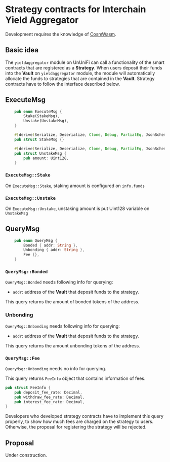 # Strategy contracts for Interchain Yield Aggregator

Development requires the knowledge of [CosmWasm](../cosmwasm.md).

## Basic idea

The `yieldaggregator` module on UnUniFi can call a functionality of the smart contracts that are registered as a **Strategy**.
When users deposit their funds into the **Vault** on `yieldaggregator` module, the module will automatically allocate the funds to strategies that are contained in the **Vault**.
Strategy contracts have to follow the interface described below.

## ExecuteMsg

```rust
    pub enum ExecuteMsg {
        Stake(StakeMsg),
        Unstake(UnstakeMsg),
    }

    #[derive(Serialize, Deserialize, Clone, Debug, PartialEq, JsonSchema)]
    pub struct StakeMsg {}

    #[derive(Serialize, Deserialize, Clone, Debug, PartialEq, JsonSchema)]
    pub struct UnstakeMsg {
        pub amount: Uint128,
    }
```

### `ExecuteMsg::Stake`

On `ExecuteMsg::Stake`, staking amount is configured on `info.funds`

### `ExecuteMsg::Unstake`

On `ExecuteMsg::Unstake`, unstaking amount is put Uint128 variable on `UnstakeMsg`

## QueryMsg

````rust
    pub enum QueryMsg {
        Bonded { addr: String },
        Unbonding { addr: String },
        Fee {},
    }
````

### `QueryMsg::Bonded`

`QueryMsg::Bonded` needs following info for querying:

- `addr`: address of the **Vault** that deposit funds to the strategy.

This query returns the amount of bonded tokens of the address.

### Unbonding

`QueryMsg::Unbonding` needs following info for querying:

- `addr`: address of the **Vault** that deposit funds to the strategy.

This query returns the amount unbonding tokens of the address.

### `QueryMsg::Fee`

`QueryMsg::Unbonding` needs no info for querying.

This query returns `FeeInfo` object that contains information of fees.

```rust
pub struct FeeInfo {
    pub deposit_fee_rate: Decimal,
    pub withdraw_fee_rate: Decimal,
    pub interest_fee_rate: Decimal,
}
```

Developers who developed strategy contracts have to implement this query properly, to show how much fees are charged on the strategy to users.
Otherwise, the proposal for registering the strategy will be rejected.

## Proposal

Under construction.

